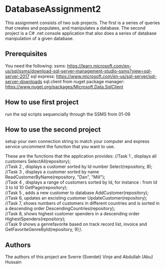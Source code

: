 # DatabaseAssignment2
This assignment consists of two sub projects. The first is a series of queries that creates and populates, and manipulates a database. The second project is a C# .net console application that also does a series of database manipulation of a given database.

## Prerequisites
You need the following:
ssms: https://learn.microsoft.com/en-us/sql/ssms/download-sql-server-management-studio-ssms?view=sql-server-2017
sql express: https://www.microsoft.com/en-us/sql-server/sql-server-downloads
sql.client from nuget package manager: https://www.nuget.org/packages/Microsoft.Data.SqlClient

## How to use first project
run the sql scripts sequencially through the SSMS from 01-09

## How to use the second project
setup your own connection string to match your computer and express service
uncomment the function that you want to use.

These are the functions that the application provides:
            //Task 1 , displays all customers
            SelectAll(repository);\
            //Task 2 , displays a customer sorted by Id number
            Select(repository, 8);\
            //Task 3 , displays a customer sorted by name
            ReadCustomerByName(repository, "Dan", "Mill");\
            //Task 4 , displays a range of customers sorted by Id, for instance : from Id 3 to Id 10
            GetPage(repository);\
            //Task 5 , adds a new customer to database
            AddCustomer(repository);\
            //Task 6, updates an excisting customer
            UpdateCustomer(repository);\
            //Task 7, shows numbers of customers in different countries and is sorted in a descending order
            DescendingCountries(repository);\
            //Task 8, shows highest customer spenders in a descending order 
            HighestSpenders(repository);\
            //Task 9 shows a genrefavorite based on track record list, invoice and 
            GetFavoriteGenreById(repository, 9);\
## Authors
The authors of this project are Sverre (Sverdet) Vinje and Abdullah (Abu) Hussain
